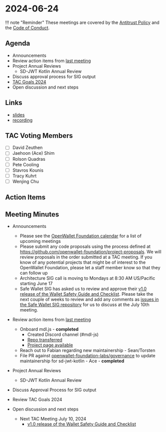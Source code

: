 # 2024-06-24

!!! note "Reminder"
    These meetings are covered by the [Antitrust Policy](../../governance/antitrust.md) and the [Code of Conduct](../../governance/code-of-conduct.md).

## Agenda
- Announcements
- Review action items from [last meeting](./2024-06-12.md#action-items)
- Project Annual Reviews
    - SD-JWT Kotlin Annual Review
- Discuss approval process for SIG output
- [TAC Goals 2024](https://github.com/openwallet-foundation/tac/discussions/102)
- Open discussion and next steps

## Links
- [slides](https://docs.google.com/presentation/d/1_rrBPzLtfAf4BEfZXcN6hamyAnKmczZNF6fapKELbsI/edit?usp=sharing)
- [recording]()

## TAC Voting Members

- [ ] David Zeuthen
- [ ] Jaehoon (Ace) Shim
- [ ] Rolson Quadras
- [ ] Pete Cooling
- [ ] Stavros Kounis
- [ ] Tracy Kuhrt
- [ ] Wenjing Chu

## Action Items

## Meeting Minutes

- Announcements
    - Please see the [OpenWallet Foundation calendar](https://zoom-lfx.platform.linuxfoundation.org/meetings/openwalletfoundation) for a list of upcoming meetings
    - Please submit any code proposals using the process defined at https://github.com/openwallet-foundation/project-proposals. We will review proposals in the order submitted at a TAC meeting. If you know of any potential projects that might be of interest to the OpenWallet Foundation, please let a staff member know so that they can follow up
    - Architecture SIG call is moving to Mondays at 8:30 AM US/Pacific starting June 17
    - Safe Wallet SIG has asked us to review and approve their [v1.0 release of the Wallet Safety Guide and Checklist](https://github.com/openwallet-foundation/safe-wallet-sig/releases/download/v1.0/wallet-safety-guide-and-checklist.pdf). Please take the next couple of weeks to review and add any comments as [issues in the Safe Wallet SIG repository](https://github.com/openwallet-foundation/safe-wallet-sig/issues) for us to discuss at the July 10th meeting.

- Review action items from [last meeting](./2024-06-12.md#action-items)
    - Onboard mdl.js - **completed**
        - Created Discord channel (#mdl-js)
        - [Repo transferred](https://github.com/openwallet-foundation-labs/mdl-js)
        - [Project page available](https://tac.openwallet.foundation/projects/mdl-js/)
    - Reach out to Fabian regarding new maintainership - Sean/Torsten
    - File PR against [openwallet-foundation-labs/governance](https://github.com/openwallet-foundation-labs/governance) to update maintainership for sd-jwt-kotlin - Ace - **completed**

- Project Annual Reviews
    - SD-JWT Kotlin Annual Review

- Discuss Approval Process for SIG output

- Review TAC Goals 2024

- Open discussion and next steps
    - Next TAC Meeting July 10, 2024
        - [v1.0 release of the Wallet Safety Guide and Checklist](https://github.com/openwallet-foundation/safe-wallet-sig/releases/download/v1.0/wallet-safety-guide-and-checklist.pdf)

